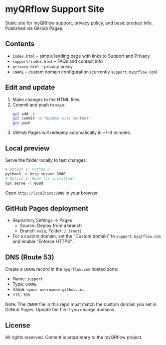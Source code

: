 # myQRflow Support Site

Static site for myQRflow support, privacy policy, and basic product info. Published via GitHub Pages.

## Contents
- `index.html` – simple landing page with links to Support and Privacy
- `support/index.html` – FAQs and contact info
- `privacy.html` – privacy policy
- `CNAME` – custom domain configuration (currently `support.myqrflow.com`)

## Edit and update
1. Make changes to the HTML files.
2. Commit and push to `main`:
   ```bash
   git add -A
   git commit -m "Update site content"
   git push
   ```
3. GitHub Pages will redeploy automatically in ~1–3 minutes.

## Local preview
Serve the folder locally to test changes:
```bash
# Option 1: Python 3
python3 -m http.server 8080
# Option 2: Node (if installed)
npx serve -l 8080
```
Open `http://localhost:8080` in your browser.

## GitHub Pages deployment
- Repository Settings → Pages
  - Source: Deploy from a branch
  - Branch: `main`, Folder: `/ (root)`
- For a custom domain, set the “Custom domain” to `support.myqrflow.com` and enable “Enforce HTTPS”.

## DNS (Route 53)
Create a `CNAME` record in the `myqrflow.com` hosted zone:
- Name: `support`
- Type: `CNAME`
- Value: `<your-username>.github.io.`
- TTL: `300`

Note: The `CNAME` file in this repo must match the custom domain you set in GitHub Pages. Update the file if you change domains.

## License
All rights reserved. Content is proprietary to the myQRflow project.



